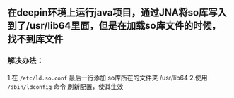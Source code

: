 ## 在deepin环境上运行java项目，通过JNA将so库写入到了/usr/lib64里面，但是在加载so库文件的时候，找不到库文件
### 解决办法：
1.在 `/etc/ld.so.conf` 最后一行添加 so库所在的文件夹  /usr/lib64
2.使用 `/sbin/ldconfig` 命令 刷新配置，使其生效
